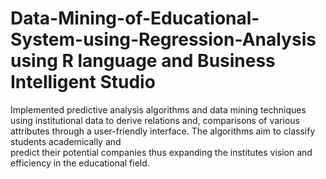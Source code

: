 # Data-Mining-of-Educational-System-using-Regression-Analysis using R language and Business Intelligent Studio
Implemented predictive analysis algorithms and data mining techniques using institutional data to derive relations and, 
comparisons of various attributes through a user-friendly interface. The algorithms aim to classify students academically and  
predict their potential companies thus expanding the institutes vision and efficiency in the educational field.
